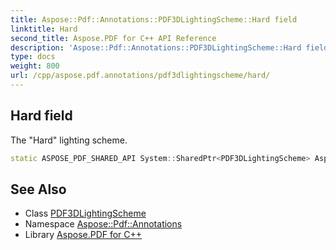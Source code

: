 ```yaml
---
title: Aspose::Pdf::Annotations::PDF3DLightingScheme::Hard field
linktitle: Hard
second_title: Aspose.PDF for C++ API Reference
description: 'Aspose::Pdf::Annotations::PDF3DLightingScheme::Hard field. The "Hard" lighting scheme in C++.'
type: docs
weight: 800
url: /cpp/aspose.pdf.annotations/pdf3dlightingscheme/hard/
---
```

## Hard field


The "Hard" lighting scheme.

```cpp
static ASPOSE_PDF_SHARED_API System::SharedPtr<PDF3DLightingScheme> Aspose::Pdf::Annotations::PDF3DLightingScheme::Hard
```

## See Also

* Class [PDF3DLightingScheme](../)
* Namespace [Aspose::Pdf::Annotations](../../)
* Library [Aspose.PDF for C++](../../../)
